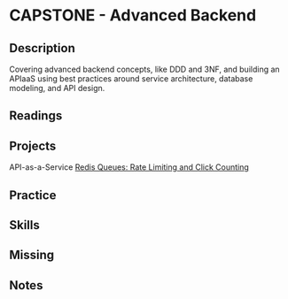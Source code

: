 # CAPSTONE - Advanced Backend

## Description

Covering advanced backend concepts, like DDD and 3NF, and building an APIaaS using best practices around service architecture, database modeling, and API design.

## Readings

## Projects

API-as-a-Service
[Redis Queues: Rate Limiting and Click Counting](../assignments/redis.md)

## Practice

## Skills

## Missing

## Notes
